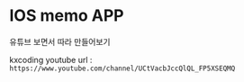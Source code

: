 # IOS memo APP

유튜브 보면서 따라 만들어보기

kxcoding youtube url : ```https://www.youtube.com/channel/UCtVacbJccQlQL_FP5XSEQMQ```
